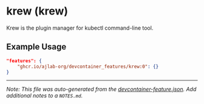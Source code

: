 
# krew (krew)

Krew is the plugin manager for kubectl command-line tool.

## Example Usage

```json
"features": {
    "ghcr.io/ajlab-org/devcontainer_features/krew:0": {}
}
```





---

_Note: This file was auto-generated from the [devcontainer-feature.json](https://github.com/ajlab-org/devcontainer_features/blob/main/src/krew/devcontainer-feature.json).  Add additional notes to a `NOTES.md`._
